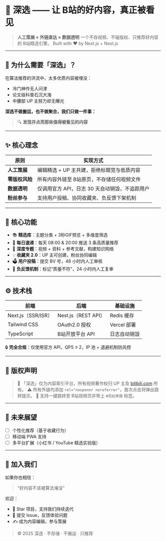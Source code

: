 # 🌟 深选 —— 让 B站的好内容，真正被看见

> **人工策展 × 外链直达 × 数据透明**
> 一个不存视频、不碰版权、只推荐好内容的 B站精选引擎。
> Built with ❤️ by Next.js + Nest.js

---

## 🎯 为什么需要「深选」？

在算法推荐的洪流中，太多优质内容被埋没：

- 冷门神作无人问津
- 论文级科普石沉大海
- 中腰部 UP 主努力却无曝光

**深选不做搬运，也不做聚合，我们只做一件事：**

> 🔍 **发现并点亮那些值得被看见的内容**

---

## ✨ 核心理念

| 原则           | 实现方式                                       |
| -------------- | ---------------------------------------------- |
| **人工策展**   | 编辑精选 + UP 主共建，拒绝标题党与低质内容     |
| **零版权风险** | 所有内容外链至 B站原页，不存储任何视频文件     |
| **数据透明**   | 仅调用官方 API，日志 30 天自动销毁，不追踪用户 |
| **粉丝参与**   | 支持用户投稿、协同收藏夹、负反馈下架机制       |

---

## 🧩 核心功能

- 📚 **精选库**：主题分类 + 3秒GIF预览 + 多维度筛选
- 📮 **每日速递**：每天 08:00 & 20:00 推送 3 条高质量推荐
- 📑 **深度专题**：视频 + 资料 + 参考文献，构建知识网络
- 💡 **收藏夹 2.0**：UP 主可创建，粉丝协同编辑
- 🗳️ **用户投稿**：提交 BV 号，48 小时内人工审核
- 🚫 **负反馈机制**：标记“质量不符”，24 小时内人工复审

---

## ⚙️ 技术栈

| 前端               | 后端                | 基础设施     |
| ------------------ | ------------------- | ------------ |
| Next.js（SSR/ISR） | Nest.js（REST API） | Redis 缓存   |
| Tailwind CSS       | OAuth2.0 授权       | Vercel 部署  |
| TypeScript         | B站开放平台 API     | 日志自动销毁 |

🔒 **完全合规**：仅使用官方 API，QPS ≤ 2，IP 池 + 退避机制防风控

---

## 📢 版权声明

> 📄 「深选」仅为内容索引平台，所有视频著作权归 UP 主及 [bilibili.com](https://www.bilibili.com) 所有。
> ⚠️ 所有外链均添加 `rel="noopener noreferrer"`，首次点击将弹出跳转提示。
> 🚨 支持一键跳转至 B站视频页并带上 `#风纪举报` 标签。

---

## 🚀 未来展望

- [ ] 个性化推荐（基于收藏行为）
- [ ] 移动端 PWA 支持
- [ ] 多平台扩展（小红书 / YouTube 精选实验版）

---

## 💬 加入我们

如果你也相信：

> “好内容不该被算法淹没”

欢迎：

- 🌟 Star 项目，支持我们持续迭代
- 🐛 提交 Issue，反馈体验问题
- ✍️ 成为内容编辑，参与策展

> © 2025 深选 · 不存储 · 不搬运 · 只推荐
